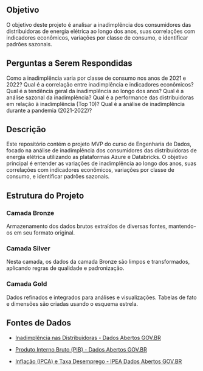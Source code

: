 ## Objetivo

O objetivo deste projeto é analisar a inadimplência dos consumidores das distribuidoras de energia elétrica ao longo dos anos, suas correlações com indicadores econômicos, variações por classe de consumo, e identificar padrões sazonais.

## Perguntas a Serem Respondidas

Como a inadimplência varia por classe de consumo nos anos de 2021 e 2022?
Qual é a correlação entre inadimplência e indicadores econômicos?
Qual é a tendência geral da inadimplência ao longo dos anos?
Qual é a análise sazonal da inadimplência?
Qual é a performance das distribuidoras em relação à inadimplência (Top 10)?
Qual é a análise de inadimplência durante a pandemia (2021-2022)?

## Descrição

Este repositório contém o projeto MVP do curso de Engenharia de Dados, focado na análise de inadimplência dos consumidores das distribuidoras de energia elétrica utilizando as plataformas Azure e Databricks. O objetivo principal é entender as variações de inadimplência ao longo dos anos, suas correlações com indicadores econômicos, variações por classe de consumo, e identificar padrões sazonais.

## Estrutura do Projeto

### Camada Bronze

Armazenamento dos dados brutos extraídos de diversas fontes, mantendo-os em seu formato original.

### Camada Silver

Nesta camada, os dados da camada Bronze são limpos e transformados, aplicando regras de qualidade e padronização.

### Camada Gold

Dados refinados e integrados para análises e visualizações. Tabelas de fato e dimensões são criadas usando o esquema estrela.

## Fontes de Dados

- [Inadimplência nas Distribuidoras - Dados Abertos GOV.BR](https://dados.gov.br/dados/conjuntos-dados/indqual-inadimplencia)

- [Produto Interno Bruto (PIB) - Dados Abertos GOV.BR](https://api.bcb.gov.br/dados/serie/bcdata.sgs.1207/dados?formato=csv&dataInicial=01/01/2012&dataFinal=31/05/2024)

- [Inflação (IPCA) e Taxa Desemprego - IPEA Dados Abertos GOV.BR](https://www.ipea.gov.br/cartadeconjuntura/index.php/series-estatisticas-conjunturais-2/)
